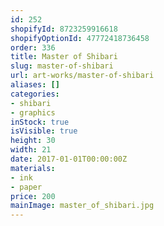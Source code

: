 ```yaml
---
id: 252
shopifyId: 8723259916618
shopifyOptionId: 47772418736458
order: 336
title: Master of Shibari
slug: master-of-shibari
url: art-works/master-of-shibari
aliases: []
categories:
- shibari
- graphics
inStock: true
isVisible: true
height: 30
width: 21
date: 2017-01-01T00:00:00Z
materials:
- ink
- paper
price: 200
mainImage: master_of_shibari.jpg
---
```

